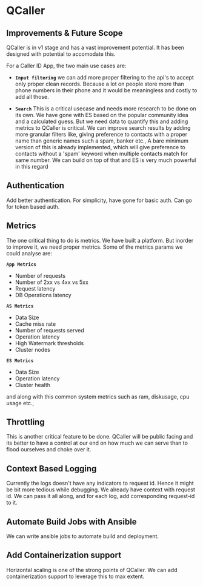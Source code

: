 # QCaller

## Improvements & Future Scope

QCaller is in v1 stage and has a vast improvement potential. It has been designed with potential to accomodate this.

For a Caller ID App, the two main use cases are:

- **`Input filtering`**
	we can add more proper filtering to the api's to accept only proper clean records. Because a lot on people store more than phone numbers in their phone and it would be meaningless and costly to add all those.

- **`Search`**
	This is a critical usecase and needs more research to be done on its own. We have gone with ES based on the popular community idea and a calculated guess. But we need data to quantify this and adding metrics to QCaller is critical. We can improve search results by adding more granular filters like, giving preference to contacts with a proper name than generic names such a spam, banker etc., A bare minimum version of this is already implemented, which will give preference to contacts without a 'spam' keyword when multiple contacts match for same number. We can build on top of that and ES is very much powerful in this regard


## Authentication
Add better authentication. For simplicity, have gone for basic auth. Can go for token based auth.


## Metrics
The one critical thing to do is metrics. We have built a platform. But inorder to improve it, we need proper metrics.
Some of the metrics params we could analyse are:

**`App Metrics`**
- Number of requests
- Number of 2xx vs 4xx vs 5xx
- Request latency
- DB Operations latency

**`AS Metrics`**
- Data Size
- Cache miss rate
- Number of requests served
- Operation latency
- High Watermark thresholds
- Cluster nodes

**`ES Metrics`**
- Data Size
- Operation latency
- Cluster health
		
and along with this common system metrics such as ram, diskusage, cpu usage etc.,


## Throttling
This is another critical feature to be done. QCaller will be public facing and its better to have a control at our end on how much we can serve than to flood ourselves and choke over it.


## Context Based Logging
 Currently the logs doesn't have any indicators to request id. Hence it might be bit more tedious while debugging. We already have context with request id. We can pass it all along, and for each log, add corresponding request-id to it.


## Automate Build Jobs with Ansible
We can write ansible jobs to automate build and deployment.


## Add Containerization support
Horizontal scaling is one of the strong points of QCaller. We can add containerization support to leverage this to max extent.
